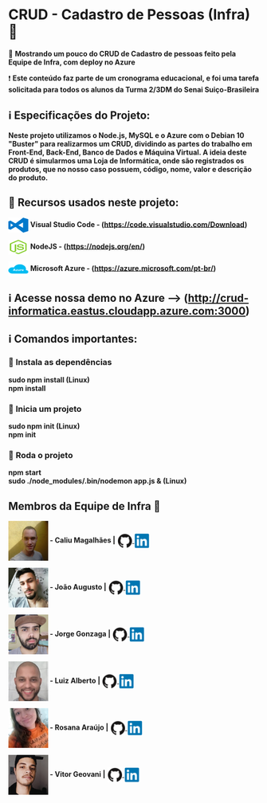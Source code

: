 # CRUD - Cadastro de Pessoas (Infra) :file_folder:
:bookmark_tabs: **Mostrando um pouco do CRUD de Cadastro de pessoas feito pela Equipe de Infra, com deploy no Azure**

:heavy_exclamation_mark: **Este conteúdo faz parte de um cronograma educacional, e foi uma tarefa solicitada para todos os alunos da Turma 2/3DM do Senai Suiço-Brasileira**

## :information_source: Especificações do Projeto:

**Neste projeto utilizamos o Node.js, MySQL e o Azure com o Debian 10 "Buster" para realizarmos um CRUD, dividindo as partes do trabalho em Front-End, Back-End, Banco de Dados e Máquina Virtual. A ideia deste CRUD é simularmos uma Loja de Informática, onde são registrados os produtos, que no nosso caso possuem, código, nome, valor e descrição do produto.**

## 📌 Recursos usados neste projeto:

<img align="center" alt="icon-js" height="30" width="40" src="icons/visual-studio-code-logo-svg-vector.svg" style="max-width:100%;"></img> **Visual Studio Code -  (https://code.visualstudio.com/Download)**

<img align="center" alt="icon-js" height="30" width="40" src="https://raw.githubusercontent.com/devicons/devicon/master/icons/nodejs/nodejs-original.svg" style="max-width:100%;"></img> **NodeJS - (https://nodejs.org/en/)**

<img align="center" alt="icon-js" height="30" width="40" src="icons/microsoft-azure-svgrepo-com.svg" style="max-width:100%;"></img> **Microsoft Azure -  (https://azure.microsoft.com/pt-br/)**

## :information_source: **Acesse nossa demo no Azure --> (http://crud-informatica.eastus.cloudapp.azure.com:3000)**

## :information_source: **Comandos importantes:**
### 📍 **Instala as dependências**
**sudo npm install (Linux)** <br>
**npm install**


### 📍 **Inicia um projeto**
**sudo npm init (Linux)** <br>
**npm init**

### 📍 **Roda o projeto**
**npm start** <br>
**sudo ./node_modules/.bin/nodemon app.js & (Linux)**

## Membros da Equipe de Infra :beginner:

**<img align="center" alt="icon-js" height="80" width="80" src="profiles/caliu.jpeg" style="max-width:100%;"></img> - Caliu Magalhães |**
<a href="https://github.com/caliusantos" target="_blank">
  <img align="center" alt="icon-js" height="30" width="30" src="https://raw.githubusercontent.com/devicons/devicon/master/icons/github/github-original.svg" style="max-width:100%;">
</a>
<a href="https://www.linkedin.com/in/caliu-dos-santos-949561101/" target="_blank">
  <img align="center" alt="icon-js" height="30" width="30" src="https://raw.githubusercontent.com/devicons/devicon/master/icons/linkedin/linkedin-original.svg" style="max-width:100%;">
</a>

**<img align="center" alt="icon-js" height="80" width="80" src="profiles/joao_augusto.jpeg" style="max-width:100%;"></img> - João Augusto |**
<a href="https://github.com/JoaoAugust" target="_blank">
  <img align="center" alt="icon-js" height="30" width="30" src="https://raw.githubusercontent.com/devicons/devicon/master/icons/github/github-original.svg" style="max-width:100%;">
</a>
<a href="https://www.linkedin.com/in/joão-augusto-faria-192b1a217/" target="_blank">
  <img align="center" alt="icon-js" height="30" width="30" src="https://raw.githubusercontent.com/devicons/devicon/master/icons/linkedin/linkedin-original.svg" style="max-width:100%;">
</a>

**<img align="center" alt="icon-js" height="80" width="80" src="profiles/jorge.jpeg" style="max-width:100%;"></img> - Jorge Gonzaga |**
<a href="https://github.com/1997jorge" target="_blank">
  <img align="center" alt="icon-js" height="30" width="30" src="https://raw.githubusercontent.com/devicons/devicon/master/icons/github/github-original.svg" style="max-width:100%;">
</a>
<a href="https://www.linkedin.com/in/jorgesousag/" target="_blank">
  <img align="center" alt="icon-js" height="30" width="30" src="https://raw.githubusercontent.com/devicons/devicon/master/icons/linkedin/linkedin-original.svg" style="max-width:100%;">
</a>

**<img align="center" alt="icon-js" height="80" width="80" src="profiles/luiz.jpeg" style="max-width:100%;"></img> - Luiz Alberto |**
<a href="https://github.com/braquiara10" target="_blank">
  <img align="center" alt="icon-js" height="30" width="30" src="https://raw.githubusercontent.com/devicons/devicon/master/icons/github/github-original.svg" style="max-width:100%;">
</a>
<a href="https://www.linkedin.com/in/luiz-alberto-araujo-81033891" target="_blank">
  <img align="center" alt="icon-js" height="30" width="30" src="https://raw.githubusercontent.com/devicons/devicon/master/icons/linkedin/linkedin-original.svg" style="max-width:100%;">
</a>

**<img align="center" alt="icon-js" height="80" width="80" src="profiles/rosana.jpeg" style="max-width:100%;"></img> - Rosana Araújo |**
<a href="https://github.com/rosana-araujo" target="_blank">
  <img align="center" alt="icon-js" height="30" width="30" src="https://raw.githubusercontent.com/devicons/devicon/master/icons/github/github-original.svg" style="max-width:100%;">
</a>
<a href="https://www.linkedin.com/in/rosana-araujo-dos-santos-4b093713b" target="_blank">
  <img align="center" alt="icon-js" height="30" width="30" src="https://raw.githubusercontent.com/devicons/devicon/master/icons/linkedin/linkedin-original.svg" style="max-width:100%;">
</a>

**<img align="center" alt="icon-js" height="80" width="80" src="profiles/eu_4.jpeg" style="max-width:100%;"></img> - Vitor Geovani |**
<a href="https://github.com/VitorGeovani" target="_blank">
  <img align="center" alt="icon-js" height="30" width="30" src="https://raw.githubusercontent.com/devicons/devicon/master/icons/github/github-original.svg" style="max-width:100%;">
</a>
<a href="https://www.linkedin.com/in/vitor-silva-0b460021b/" target="_blank">
  <img align="center" alt="icon-js" height="30" width="30" src="https://raw.githubusercontent.com/devicons/devicon/master/icons/linkedin/linkedin-original.svg" style="max-width:100%;">
</a>




